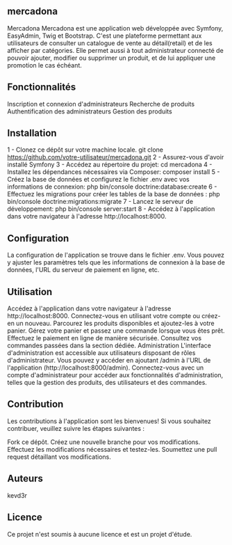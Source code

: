 ## mercadona
Mercadona
Mercadona est une application web développée avec Symfony, EasyAdmin, Twig et Bootstrap. C'est une plateforme permettant aux utilisateurs de consulter un catalogue de vente au détail(retail) et de les afficher par catégories. Elle permet aussi à tout administrateur connecté de pouvoir ajouter, modifier ou supprimer un produit, et de lui appliquer une promotion le cas échéant.
## Fonctionnalités
Inscription et connexion d'administrateurs
Recherche de produits
Authentification des administrateurs
Gestion des produits
## Installation
1 - Clonez ce dépôt sur votre machine locale.
git clone https://github.com/votre-utilisateur/mercadona.git
2 - Assurez-vous d'avoir installé Symfony
3 - Accédez au répertoire du projet: cd mercadona
4 - Installez les dépendances nécessaires via Composer: composer install
5 - Créez la base de données et configurez le fichier .env avec vos informations de connexion: php bin/console doctrine:database:create
6 - Effectuez les migrations pour créer les tables de la base de données : php bin/console doctrine:migrations:migrate
7 - Lancez le serveur de développement: php bin/console server:start
8 - Accédez à l'application dans votre navigateur à l'adresse http://localhost:8000.
## Configuration
La configuration de l'application se trouve dans le fichier .env. Vous pouvez y ajuster les paramètres tels que les informations de connexion à la base de données, l'URL du serveur de paiement en ligne, etc.

## Utilisation
Accédez à l'application dans votre navigateur à l'adresse http://localhost:8000.
Connectez-vous en utilisant votre compte ou créez-en un nouveau.
Parcourez les produits disponibles et ajoutez-les à votre panier.
Gérez votre panier et passez une commande lorsque vous êtes prêt.
Effectuez le paiement en ligne de manière sécurisée.
Consultez vos commandes passées dans la section dédiée.
Administration
L'interface d'administration est accessible aux utilisateurs disposant de rôles d'administrateur. Vous pouvez y accéder en ajoutant /admin à l'URL de l'application (http://localhost:8000/admin). Connectez-vous avec un compte d'administrateur pour accéder aux fonctionnalités d'administration, telles que la gestion des produits, des utilisateurs et des commandes.

## Contribution
Les contributions à l'application sont les bienvenues! Si vous souhaitez contribuer, veuillez suivre les étapes suivantes :

Fork ce dépôt.
Créez une nouvelle branche pour vos modifications.
Effectuez les modifications nécessaires et testez-les.
Soumettez une pull request détaillant vos modifications.

## Auteurs
kevd3r

## Licence
Ce projet n'est soumis à aucune licence et est un projet d'étude.